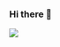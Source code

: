 ### Hi there 👋

<img src="https://img.shields.io/badge/Android-3DDC84?style=flat-square&logo=Android&logoColor=white"/>

<!--
**qkrwodsbfjq/qkrwodsbfjq** is a ✨ _special_ ✨ repository because its `README.md` (this file) appears on your GitHub profile.

Here are some ideas to get you started:

- 🔭 I’m currently working on ...
- 🌱 I’m currently learning ...
- 👯 I’m looking to collaborate on ...
- 🤔 I’m looking for help with ...
- 💬 Ask me about ...
- 📫 How to reach me: ...
- 😄 Pronouns: ...
- ⚡ Fun fact: ...
-->
